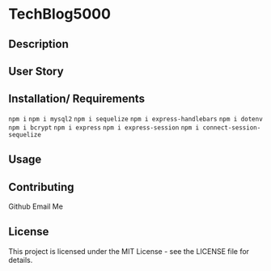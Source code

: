 # TechBlog5000

## Description

## User Story

## Installation/ Requirements

`npm i`
`npm i mysql2`
`npm i sequelize`
`npm i express-handlebars`
`npm i dotenv`
`npm i bcrypt`
`npm i express`
`npm i express-session`
`npm i connect-session-sequelize`

## Usage

## Contributing

Github
Email Me

## License

This project is licensed under the MIT License - see the LICENSE file for details.

